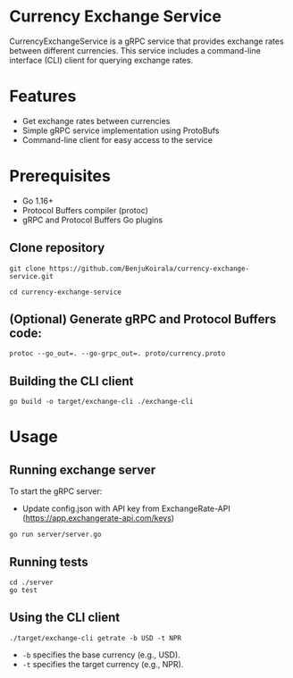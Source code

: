 # Currency Exchange Service

CurrencyExchangeService is a gRPC service that provides exchange rates between different currencies. This service includes a command-line interface (CLI) client for querying exchange rates.

# Features
* Get exchange rates between currencies
* Simple gRPC service implementation using ProtoBufs
* Command-line client for easy access to the service

# Prerequisites
* Go 1.16+
* Protocol Buffers compiler (protoc)
* gRPC and Protocol Buffers Go plugins

## Clone repository
```
git clone https://github.com/BenjuKoirala/currency-exchange-service.git
```
```
cd currency-exchange-service
```

## (Optional) Generate gRPC and Protocol Buffers code:
```
protoc --go_out=. --go-grpc_out=. proto/currency.proto
```

## Building the CLI client
```
go build -o target/exchange-cli ./exchange-cli
```

# Usage
## Running exchange server
To start the gRPC server:
* Update config.json with API key from ExchangeRate-API (https://app.exchangerate-api.com/keys)
```
go run server/server.go
```

## Running tests
```
cd ./server
go test
```

## Using the CLI client
```
./target/exchange-cli getrate -b USD -t NPR
```
* `-b` specifies the base currency (e.g., USD).
* `-t` specifies the target currency (e.g., NPR).


